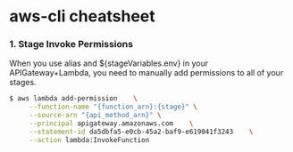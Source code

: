 # aws-cli cheatsheet

### 1. Stage Invoke Permissions

When you use alias and \${stageVariables.env} in your APIGateway+Lambda, you need to manually add permissions to all of your stages.

```bash
$ aws lambda add-permission    \
     --function-name "{function_arn}:{stage}" \
     --source-arn "{api_method_arn}" \
     --principal apigateway.amazonaws.com    \
     --statement-id da5dbfa5-e0cb-45a2-baf9-e619041f3243    \
     --action lambda:InvokeFunction
```
